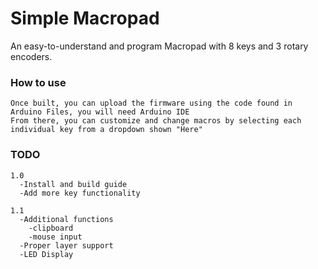 # Simple Macropad
  An easy-to-understand and program Macropad with 8 keys and 3 rotary encoders.

  ### How to use
    Once built, you can upload the firmware using the code found in Arduino Files, you will need Arduino IDE
    From there, you can customize and change macros by selecting each individual key from a dropdown shown "Here"

  ### TODO
    1.0
      -Install and build guide
      -Add more key functionality

    1.1
      -Additional functions
        -clipboard
        -mouse input
      -Proper layer support
      -LED Display
    
